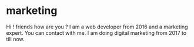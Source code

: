 # marketing
Hi ! friends how are you ? I am a web developer from 2016 and a marketing expert. You can contact with me. I am doing digital marketing from 2017 to till now.
